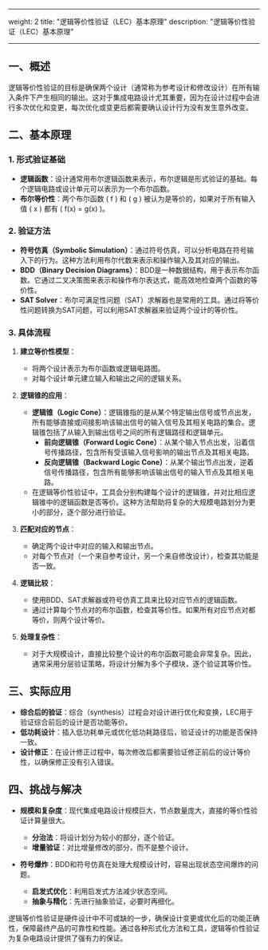 
---
weight: 2
title: "逻辑等价性验证（LEC）基本原理"
description: "逻辑等价性验证（LEC）基本原理"

---


## 一、概述

逻辑等价性验证的目标是确保两个设计（通常称为参考设计和修改设计）在所有输入条件下产生相同的输出。这对于集成电路设计尤其重要，因为在设计过程中会进行多次优化和变更，每次优化或变更后都需要确认设计行为没有发生意外改变。

## 二、基本原理

### 1. 形式验证基础

- **逻辑函数**：设计通常用布尔逻辑函数来表示，布尔逻辑是形式验证的基础。每个逻辑电路或设计单元可以表示为一个布尔函数。
- **布尔等价性**：两个布尔函数 \( f \) 和 \( g \) 被认为是等价的，如果对于所有输入值 \( x \) 都有 \( f(x) = g(x) \)。

### 2. 验证方法

- **符号仿真（Symbolic Simulation）**：通过符号仿真，可以分析电路在符号输入下的行为。这种方法利用布尔代数来表示和操作输入及其对应的输出。
- **BDD（Binary Decision Diagrams）**：BDD是一种数据结构，用于表示布尔函数。它通过二叉决策图来表示和操作布尔表达式，能高效地检查两个函数的等价性。
- **SAT Solver**：布尔可满足性问题（SAT）求解器也是常用的工具。通过将等价性问题转换为SAT问题，可以利用SAT求解器来验证两个设计的等价性。

### 3. 具体流程

1. **建立等价性模型**：
   - 将两个设计表示为布尔函数或逻辑电路图。
   - 对每个设计单元建立输入和输出之间的逻辑关系。

2. **逻辑锥的应用**：
   - **逻辑锥（Logic Cone）**：逻辑锥指的是从某个特定输出信号或节点出发，所有能够直接或间接影响该输出信号的输入信号及其相关电路的集合。逻辑锥包括了从输入到输出信号之间的所有逻辑路径和逻辑单元。
     - **前向逻辑锥（Forward Logic Cone）**：从某个输入节点出发，沿着信号传播路径，包含所有受该输入信号影响的输出节点及其相关电路。
     - **反向逻辑锥（Backward Logic Cone）**：从某个输出节点出发，逆着信号传播路径，包含所有能够影响该输出信号的输入节点及其相关电路。
   - 在逻辑等价性验证中，工具会分别构建每个设计的逻辑锥，并对比相应逻辑锥中的逻辑函数是否等价。这种方法帮助将复杂的大规模电路划分为更小的部分，逐个部分进行验证。

3. **匹配对应的节点**：
   - 确定两个设计中对应的输入和输出节点。
   - 对每个节点对（一个来自参考设计，另一个来自修改设计），检查其功能是否一致。

4. **逻辑比较**：
   - 使用BDD、SAT求解器或符号仿真工具来比较对应节点的逻辑函数。
   - 通过计算每个节点对的布尔函数，检查其等价性。如果所有对应节点对都等价，则两个设计等价。

5. **处理复杂性**：
   - 对于大规模设计，直接比较整个设计的布尔函数可能会非常复杂。因此，通常采用分层验证策略，将设计分解为多个子模块，逐个验证其等价性。

## 三、实际应用

- **综合后的验证**：综合（synthesis）过程会对设计进行优化和变换，LEC用于验证综合前后的设计是否功能等价。
- **低功耗设计**：插入低功耗单元或优化低功耗路径后，验证设计的功能是否保持一致。
- **设计修正**：在设计修正过程中，每次修改后都需要验证修正前后的设计等价性，以确保修正没有引入错误。

## 四、挑战与解决

- **规模和复杂度**：现代集成电路设计规模巨大，节点数量庞大，直接的等价性验证计算量很大。
  - **分治法**：将设计划分为较小的部分，逐个验证。
  - **增量验证**：对比增量修改的部分，而不是整个设计。

- **符号爆炸**：BDD和符号仿真在处理大规模设计时，容易出现状态空间爆炸的问题。
  - **启发式优化**：利用启发式方法减少状态空间。
  - **抽象与精化**：先进行抽象验证，必要时再细化。

逻辑等价性验证是硬件设计中不可或缺的一步，确保设计变更或优化后的功能正确性，保障最终产品的可靠性和性能。通过各种形式化方法和工具，逻辑等价性验证为复杂电路设计提供了强有力的保证。